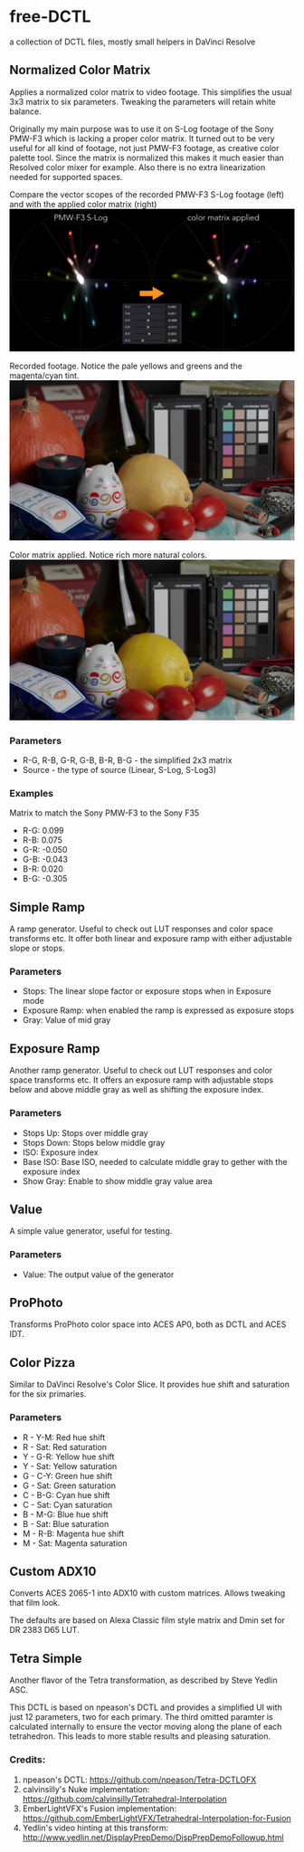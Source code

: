 # free-DCTL
a collection of DCTL files, mostly small helpers in DaVinci Resolve

## Normalized Color Matrix
Applies a normalized color matrix to video footage. This simplifies the usual 3x3 matrix to six parameters. Tweaking the parameters will retain white balance.

Originally my main purpose was to use it on S-Log footage of the Sony PMW-F3 which is lacking a proper color matrix.
It turned out to be very useful for all kind of footage, not just PMW-F3 footage, as creative color palette tool.
Since the matrix is normalized this makes it much easier than Resolved color mixer for example. Also there is no extra linearization needed for supported spaces.

Compare the vector scopes of the recorded PMW-F3 S-Log footage (left) and with the applied color matrix (right)
![MatrixTransform](docs/images/matrix_transform.jpg)

Recorded footage. Notice the pale yellows and greens and the magenta/cyan tint.
![StillNoMatrix](docs/images/still_no_matrix.jpg)

Color matrix applied. Notice rich more natural colors.
![StillWithMatrix](docs/images/still_matrix.jpg)

### Parameters
* R-G, R-B, G-R, G-B, B-R, B-G - the simplified 2x3 matrix
* Source - the type of source (Linear, S-Log, S-Log3)

### Examples
Matrix to match the Sony PMW-F3 to the Sony F35
* R-G: 0.099
* R-B: 0.075
* G-R: -0.050
* G-B: -0.043
* B-R: 0.020
* B-G: -0.305

## Simple Ramp
A ramp generator. Useful to check out LUT responses and color space transforms etc.
It offer both linear and exposure ramp with either adjustable slope or stops.

### Parameters
* Stops: The linear slope factor or exposure stops when in Exposure mode
* Exposure Ramp: when enabled the ramp is expressed as exposure stops
* Gray: Value of mid gray

## Exposure Ramp
Another ramp generator. Useful to check out LUT responses and color space transforms etc.
It offers an exposure ramp with adjustable stops below and above middle gray as well as shifting the exposure index.

### Parameters
* Stops Up: Stops over middle gray
* Stops Down: Stops below middle gray
* ISO: Exposure index
* Base ISO: Base ISO, needed to calculate middle gray to gether with the exposure index
* Show Gray: Enable to show middle gray value area

## Value
A simple value generator, useful for testing.

### Parameters
* Value: The output value of the generator

## ProPhoto
Transforms ProPhoto color space into ACES AP0, both as DCTL and ACES IDT.

## Color Pizza
Similar to DaVinci Resolve's Color Slice. It provides hue shift and saturation for the six primaries.

### Parameters
* R - Y-M: Red hue shift
* R - Sat: Red saturation
* Y - G-R: Yellow hue shift
* Y - Sat: Yellow saturation
* G - C-Y: Green hue shift
* G - Sat: Green saturation
* C - B-G: Cyan hue shift
* C - Sat: Cyan saturation
* B - M-G: Blue hue shift
* B - Sat: Blue saturation
* M - R-B: Magenta hue shift
* M - Sat: Magenta saturation

## Custom ADX10
Converts ACES 2065-1 into ADX10 with custom matrices. Allows tweaking that film look.

The defaults are based on Alexa Classic film style matrix and Dmin set for DR 2383 D65 LUT.

## Tetra Simple
Another flavor of the Tetra transformation, as described by Steve Yedlin ASC.

This DCTL is based on npeason's DCTL and provides a simplified UI with just 12 parameters, two for each primary. The third omitted paramter is calculated internally to ensure the vector moving along the plane of each tetrahedron. This leads to more stable results and pleasing saturation.

### Credits:
1. npeason's DCTL: https://github.com/npeason/Tetra-DCTLOFX
2. calvinsilly's Nuke implementation: https://github.com/calvinsilly/Tetrahedral-Interpolation
3. EmberLightVFX's Fusion implementation: https://github.com/EmberLightVFX/Tetrahedral-Interpolation-for-Fusion
4. Yedlin's video hinting at this transform: http://www.yedlin.net/DisplayPrepDemo/DispPrepDemoFollowup.html